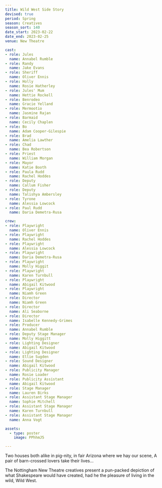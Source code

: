 ```yaml
---
title: Wild West Side Story
devised: true
period: Spring
season: Creatives
season_sort: 140
date_start: 2023-02-22
date_end: 2023-02-25
venue: New Theatre

cast:
- role: Jules
  name: Annabel Rumble
- role: Randy
  name: Jake Evans
- role: Sheriff
  name: Oliver Ennis
- role: Holly
  name: Rosie Hatherley
- role: Jules' Mum
  name: Hettie Rockell
- role: Benrodeo
  name: Gracie Yelland
- role: Mermootio
  name: Jasmine Rajan
- role: Barmaid
  name: Cecily Chaplen
- role: Bo
  name: Adam Cooper-Gilespie
- role: Brad
  name: Amelia Lawther
- role: Chad
  name: Bea Robertson
- role: Priest
  name: William Morgan
- role: Mayor
  name: Katie Booth
- role: Paula Rudd
  name: Rachel Hoddes
- role: Deputy
  name: Callum Fisher
- role: Deputy
  name: Talishya Ambersley
- role: Tyrone
  name: Alessia Lowcock
- role: Paul Rudd
  name: Daria Demetra-Rusa

crew: 
- role: Playwright
  name: Oliver Ennis
- role: Playwright
  name: Rachel Hoddes
- role: Playwright
  name: Alessia Lowcock
- role: Playwright
  name: Daria Demetra-Rusa
- role: Playwright
  name: Molly Higgit
- role: Playwright
  name: Karen Turnbull
- role: Playwright
  name: Abigail Kitwood
- role: Playwright
  name: Niamh Green
- role: Director
  name: Niamh Green
- role: Director
  name: Ali Seaborne
- role: Director
  name: Isabelle Kennedy-Grimes
- role: Producer
  name: Annabel Rumble
- role: Deputy Stage Manager 
  name: Molly Higgitt
- role: Lighting Designer 
  name: Abigail Kitwood
- role: Lighting Designer
  name: Ellie Sugden
- role: Sound Designer 
  name: Abigail Kitwood
- role: Publicity Manager 
  name: Rosie Loader
- role: Publicity Assistant 
  name: Abigail Kitwood
- role: Stage Manager 
  name: Lauren Birks
- role: Assistant Stage Manager
  name: Sophie Mitchell
- role: Assistant Stage Manager
  name: Karen Turnbull
- role: Assistant Stage Manager
  name: Anna Vogt

assets:
  - type: poster
    image: PPhhmJ5

---
```


Two houses both alike in pig-nity, in fair Arizona where we hay our scene, A pair of barn-crossed lovers take their lives... 

The Nottingham New Theatre creatives present a pun-packed depiction of what Shakespeare would have created, had he the pleasure of living in the wild, Wild West.
